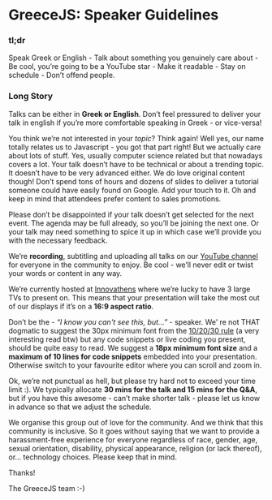 # GreeceJS: Speaker Guidelines

### tl;dr

Speak Greek or English - Talk about something you genuinely care about - Be cool, you’re going to be a YouTube star - Make it readable - Stay on schedule - Don’t offend people.

### Long Story

Talks can be either in **Greek or English**. Don’t feel pressured to deliver your talk in english if you’re more comfortable speaking in Greek - or vice-versa! 

You think we’re not interested in your _topic_? Think again! Well yes, our name totally relates us to Javascript - you got that part right! But we actually care about lots of stuff. Yes, usually computer science related but that nowadays covers a lot. Your talk doesn’t have to be technical or about a trending topic. It doesn’t have to be very advanced either. We do love original content though! Don’t spend tons of hours and dozens of slides to deliver a tutorial someone could have easily found on Google. Add your touch to it. Oh and keep in mind that attendees prefer content to sales promotions.

Please don’t be disappointed if your talk doesn’t get selected for the next event. The agenda may be full already, so you’ll be joining the next one. Or your talk may need something to spice it up in which case we’ll provide you with the necessary feedback.

We’re **recording**, subtitling and uploading all talks on our [YouTube channel](https://www.youtube.com/channel/UCCHuFcm2K1dBAZzEBmHjPxQ) for everyone in the community to enjoy. Be cool - we’ll never edit or twist your words or content in any way.

We’re currently hosted at [Innovathens](https://www.innovathens.gr/) where we’re lucky to have 3 large TVs to present on. This means that your presentation will take the most out of our displays if it’s on a **16:9 aspect ratio**.

Don’t be the - _“I know you can't see this, but...”_ - speaker. We’ re not THAT dogmatic to suggest the 30px minimum font from the [10/20/30 rule](https://guykawasaki.com/the_102030_rule/) (a very interesting read btw) but any code snippets or live coding you present, should be quite easy to read. We suggest a **18px minimum font size** and a **maximum of 10 lines for code snippets** embedded into your presentation. Otherwise switch to your favourite editor where you can scroll and zoom in. 

Ok, we’re not punctual as hell, but please try hard not to exceed your time limit :). We typically allocate **30 mins for the talk and 15 mins for the Q&A**, but if you have this awesome - can’t make shorter talk - please let us know in advance so that we adjust the schedule.

We organise this group out of love for the community. And we think that this community is inclusive. So it goes without saying that we want to provide a harassment-free experience for everyone regardless of race, gender, age, sexual orientation, disability, physical appearance, religion (or lack thereof), or… technology choices. Please keep that in mind.

Thanks!

The GreeceJS team :-)

